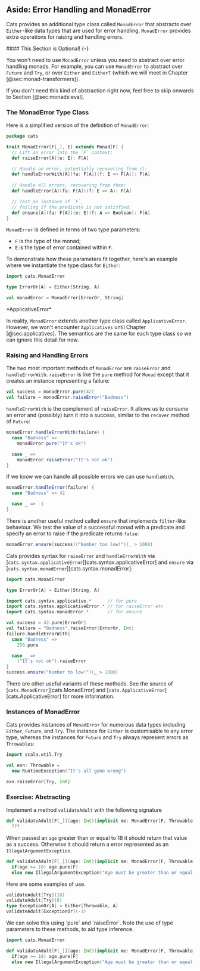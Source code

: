 ## Aside: Error Handling and MonadError

Cats provides an additional type class called `MonadError`
that abstracts over `Either`-like data types
that are used for error handling.
`MonadError` provides extra operations
for raising and handling errors.

<div class="callout callout-info">
#### This Section is Optional! {-}

You won't need to use `MonadError`
unless you need to abstract over error handling monads.
For example, you can use `MonadError`
to abstract over `Future` and `Try`,
or over `Either` and `EitherT`
(which we will meet in Chapter [@sec:monad-transformers]).

If you don't need this kind of abstraction right now,
feel free to skip onwards to Section [@sec:monads:eval].
</div>

### The MonadError Type Class

Here is a simplified version
of the definition of `MonadError`:

```scala
package cats

trait MonadError[F[_], E] extends Monad[F] {
  // Lift an error into the `F` context:
  def raiseError[A](e: E): F[A]

  // Handle an error, potentially recovering from it:
  def handleErrorWith[A](fa: F[A])(f: E => F[A]): F[A]
  
  // Handle all errors, recovering from them:
  def handleError[A](fa: F[A])(f: E => A): F[A]

  // Test an instance of `F`,
  // failing if the predicate is not satisfied:
  def ensure[A](fa: F[A])(e: E)(f: A => Boolean): F[A]
}
```

`MonadError` is defined in terms of two type parameters:

- `F` is the type of the monad;
- `E` is the type of error contained within `F`.

To demonstrate how these parameters fit together,
here's an example where we
instantiate the type class for `Either`:

```scala mdoc:silent
import cats.MonadError

type ErrorOr[A] = Either[String, A]

val monadError = MonadError[ErrorOr, String]
```

<div class="callout callout-warning">
*ApplicativeError*

In reality, `MonadError` extends another type class
called `ApplicativeError`.
However, we won't encounter `Applicatives`
until Chapter [@sec:applicatives].
The semantics are the same for each type class
so we can ignore this detail for now.
</div>

### Raising and Handling Errors

The two most important methods of `MonadError`
are `raiseError` and `handleErrorWith`.
`raiseError` is like the `pure` method for `Monad`
except that it creates an instance representing a failure:

```scala mdoc
val success = monadError.pure(42)
val failure = monadError.raiseError("Badness")
```

`handleErrorWith` is the complement of `raiseError`.
It allows us to consume an error and (possibly)
turn it into a success,
similar to the `recover` method of `Future`:

```scala mdoc
monadError.handleErrorWith(failure) {
  case "Badness" =>
    monadError.pure("It's ok")

  case _ =>
    monadError.raiseError("It's not ok")
}
```

If we know we can handle all possible errors 
we can use `handleWith`.

```scala mdoc
monadError.handleError(failure) {
  case "Badness" => 42

  case _ => -1
}
```

There is another useful method called `ensure`
that implements `filter`-like behaviour.
We test the value of a successful monad with a predicate
and specify an error to raise if the predicate returns `false`:

```scala mdoc
monadError.ensure(success)("Number too low!")(_ > 1000)
```

Cats provides syntax for `raiseError` and `handleErrorWith`
via [`cats.syntax.applicativeError`][cats.syntax.applicativeError]
and `ensure` via [`cats.syntax.monadError`][cats.syntax.monadError]:

```scala mdoc:invisible:reset
import cats.MonadError

type ErrorOr[A] = Either[String, A]
```
```scala mdoc:silent
import cats.syntax.applicative.*      // for pure
import cats.syntax.applicativeError.* // for raiseError etc
import cats.syntax.monadError.*       // for ensure
```

```scala mdoc
val success = 42.pure[ErrorOr]
val failure = "Badness".raiseError[ErrorOr, Int]
failure.handleErrorWith{
  case "Badness" =>
    256.pure

  case _ =>
    ("It's not ok").raiseError
}
success.ensure("Number to low!")(_ > 1000)
```

There are other useful variants of these methods.
See the source of [`cats.MonadError`][cats.MonadError]
and [`cats.ApplicativeError`][cats.ApplicativeError]
for more information.

### Instances of MonadError

Cats provides instances of `MonadError`
for numerous data types including
`Either`, `Future`, and `Try`.
The instance for `Either` is customisable to any error type,
whereas the instances for `Future` and `Try`
always represent errors as `Throwables`:

```scala mdoc:silent
import scala.util.Try

val exn: Throwable =
  new RuntimeException("It's all gone wrong")
```

```scala mdoc
exn.raiseError[Try, Int]
```

### Exercise: Abstracting

Implement a method `validateAdult` with the following signature

```scala
def validateAdult[F[_]](age: Int)(implicit me: MonadError[F, Throwable]): F[Int] =
  ???
```

When passed an `age` greater than or equal to 18 it should return that value as a success. Otherwise it should return a error represented as an `IllegalArgumentException`.

```scala mdoc:invisible
def validateAdult[F[_]](age: Int)(implicit me: MonadError[F, Throwable]): F[Int] =
  if(age >= 18) age.pure[F]
  else new IllegalArgumentException("Age must be greater than or equal to 18").raiseError[F, Int]
```

Here are some examples of use.

```scala mdoc
validateAdult[Try](18)
validateAdult[Try](8)
type ExceptionOr[A] = Either[Throwable, A]
validateAdult[ExceptionOr](-1)
```

<div class="solution">
We can solve this using `pure` and `raiseError`. Note the use of type parameters to these methods, to aid type inference.

```scala mdoc:invisible:reset-object
import cats.MonadError
```
```scala mdoc:silent
def validateAdult[F[_]](age: Int)(implicit me: MonadError[F, Throwable]): F[Int] =
  if(age >= 18) age.pure[F]
  else new IllegalArgumentException("Age must be greater than or equal to 18").raiseError[F, Int]
```
</div>
